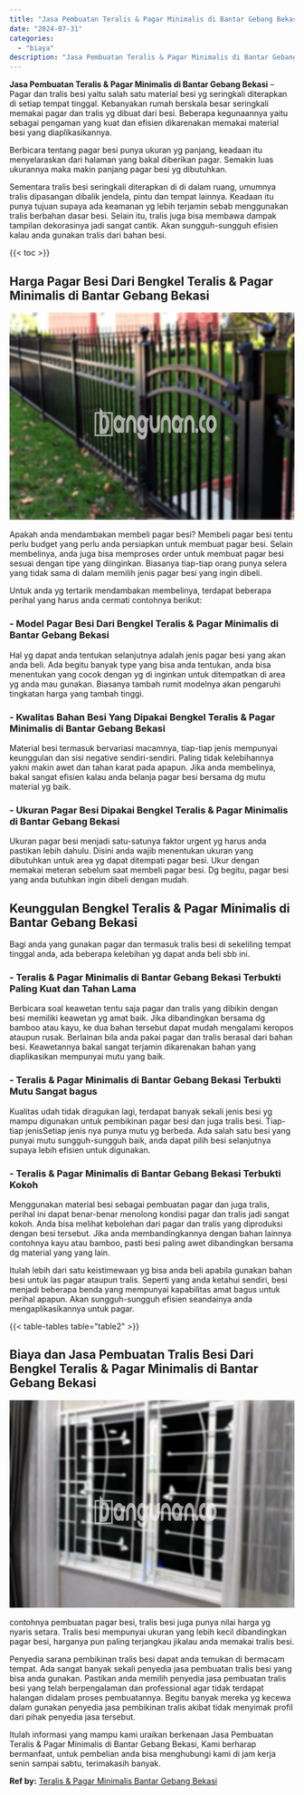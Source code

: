 ```yaml
---
title: "Jasa Pembuatan Teralis & Pagar Minimalis di Bantar Gebang Bekasi"
date: "2024-07-31"
categories: 
  - "biaya"
description: "Jasa Pembuatan Teralis & Pagar Minimalis di Bantar Gebang Bekasi. Itulah informasi yang mampu kami uraikan berkenaan Jasa Pembuatan Teralis & Pagar Minimalis..."
---
```


**Jasa Pembuatan Teralis & Pagar Minimalis di Bantar Gebang Bekasi** – Pagar dan tralis besi yaitu salah satu material besi yg seringkali diterapkan di setiap tempat tinggal. Kebanyakan rumah berskala besar seringkali memakai pagar dan tralis yg dibuat dari besi. Beberapa kegunaannya yaitu sebagai pengaman yang kuat dan efisien dikarenakan memakai material besi yang diaplikasikannya.

Berbicara tentang pagar besi punya ukuran yg panjang, keadaan itu menyelaraskan dari halaman yang bakal diberikan pagar. Semakin luas ukurannya maka makin panjang pagar besi yg dibutuhkan.

Sementara tralis besi seringkali diterapkan di di dalam ruang, umumnya tralis dipasangan dibalik jendela, pintu dan tempat lainnya. Keadaan itu punya tujuan supaya ada keamanan yg lebih terjamin sebab menggunakan tralis berbahan dasar besi. Selain itu, tralis juga bisa membawa dampak tampilan dekorasinya jadi sangat cantik. Akan sungguh-sungguh efisien kalau anda gunakan tralis dari bahan besi.

{{< toc >}}

## Harga Pagar Besi Dari Bengkel Teralis & Pagar Minimalis di Bantar Gebang Bekasi

![Jasa Pembuatan Teralis & Pagar Minimalis di Bantar Gebang Bekasi](/images/pagar-minimalis-murah-65.png)

Apakah anda mendambakan membeli pagar besi? Membeli pagar besi tentu perlu budget yang perlu anda persiapkan untuk membuat pagar besi. Selain membelinya, anda juga bisa memproses order untuk membuat pagar besi sesuai dengan tipe yang diinginkan. Biasanya tiap-tiap orang punya selera yang tidak sama di dalam memilih jenis pagar besi yang ingin dibeli.

Untuk anda yg tertarik mendambakan membelinya, terdapat beberapa perihal yang harus anda cermati contohnya berikut:
### \- Model Pagar Besi Dari Bengkel Teralis & Pagar Minimalis di Bantar Gebang Bekasi

Hal yg dapat anda tentukan selanjutnya adalah jenis pagar besi yang akan anda beli. Ada begitu banyak type yang bisa anda tentukan, anda bisa menentukan yang cocok dengan yg di inginkan untuk ditempatkan di area yg anda mau gunakan. Biasanya tambah rumit modelnya akan pengaruhi tingkatan harga yang tambah tinggi.

### \- Kwalitas Bahan Besi Yang Dipakai Bengkel Teralis & Pagar Minimalis di Bantar Gebang Bekasi

Material besi termasuk bervariasi macamnya, tiap-tiap jenis mempunyai keunggulan dan sisi negative sendiri-sendiri. Paling tidak kelebihannya yakni makin awet dan tahan karat pada apapun. Jika anda membelinya, bakal sangat efisien kalau anda belanja pagar besi bersama dg mutu material yg baik.

### \- Ukuran Pagar Besi Dipakai Bengkel Teralis & Pagar Minimalis di Bantar Gebang Bekasi

Ukuran pagar besi menjadi satu-satunya faktor urgent yg harus anda pastikan lebih dahulu. Disini anda wajib menentukan ukuran yang dibutuhkan untuk area yg dapat ditempati pagar besi. Ukur dengan memakai meteran sebelum saat membeli pagar besi. Dg begitu, pagar besi yang anda butuhkan ingin dibeli dengan mudah.

## Keunggulan Bengkel Teralis & Pagar Minimalis di Bantar Gebang Bekasi

Bagi anda yang gunakan pagar dan termasuk tralis besi di sekeliling tempat tinggal anda, ada beberapa kelebihan yg dapat anda beli sbb ini.

### \- Teralis & Pagar Minimalis di Bantar Gebang Bekasi Terbukti Paling Kuat dan Tahan Lama

Berbicara soal keawetan tentu saja pagar dan tralis yang dibikin dengan besi memiliki keawetan yg amat baik. Jika dibandingkan bersama dg bamboo atau kayu, ke dua bahan tersebut dapat mudah mengalami keropos ataupun rusak. Berlainan bila anda pakai pagar dan tralis berasal dari bahan besi. Keawetannya bakal sangat terjamin dikarenakan bahan yang diaplikasikan mempunyai mutu yang baik.

### \- Teralis & Pagar Minimalis di Bantar Gebang Bekasi Terbukti Mutu Sangat bagus

Kualitas udah tidak diragukan lagi, terdapat banyak sekali jenis besi yg mampu digunakan untuk pembikinan pagar besi dan juga tralis besi. Tiap-tiap jenisSetiap jenis nya punya mutu yg berbeda. Ada salah satu besi yang punyai mutu sungguh-sungguh baik, anda dapat pilih besi selanjutnya supaya lebih efisien untuk digunakan.

### \- Teralis & Pagar Minimalis di Bantar Gebang Bekasi Terbukti Kokoh

Menggunakan material besi sebagai pembuatan pagar dan juga tralis, perihal ini dapat benar-benar menolong kondisi pagar dan tralis jadi sangat kokoh. Anda bisa melihat kebolehan dari pagar dan tralis yang diproduksi dengan besi tersebut. Jika anda membandingkannya dengan bahan lainnya contohnya kayu atau bamboo, pasti besi paling awet dibandingkan bersama dg material yang yang lain.

Itulah lebih dari satu keistimewaan yg bisa anda beli apabila gunakan bahan besi untuk las pagar ataupun tralis. Seperti yang anda ketahui sendiri, besi menjadi beberapa benda yang mempunyai kapabilitas amat bagus untuk perihal apapun. Akan sungguh-sungguh efisien seandainya anda mengaplikasikannya untuk pagar.

{{< table-tables table="table2" >}}

## Biaya dan Jasa Pembuatan Tralis Besi Dari Bengkel Teralis & Pagar Minimalis di Bantar Gebang Bekasi

![Jasa Pembuatan Teralis & Pagar Minimalis di Bantar Gebang Bekasi](/images/teralis-minimalis-murah-21.png)

contohnya pembuatan pagar besi, tralis besi juga punya nilai harga yg nyaris setara. Tralis besi mempunyai ukuran yang lebih kecil dibandingkan pagar besi, harganya pun paling terjangkau jikalau anda memakai tralis besi.

Penyedia sarana pembikinan tralis besi dapat anda temukan di bermacam tempat. Ada sangat banyak sekali penyedia jasa pembuatan tralis besi yang bisa anda gunakan. Pastikan anda memilih penyedia jasa pembuatan tralis besi yang telah berpengalaman dan professional agar tidak terdapat halangan didalam proses pembuatannya. Begitu banyak mereka yg kecewa dalam gunakan penyedia jasa pembikinan tralis akibat tidak menyimak profil dari pihak penyedia jasa tersebut.

Itulah informasi yang mampu kami uraikan berkenaan Jasa Pembuatan Teralis & Pagar Minimalis di Bantar Gebang Bekasi, Kami berharap bermanfaat, untuk pembelian anda bisa menghubungi kami di jam kerja senin sampai sabtu, terimakasih banyak.

**Ref by:** [Teralis & Pagar Minimalis Bantar Gebang Bekasi](https://id.wikipedia.org/wiki/Teralis)
